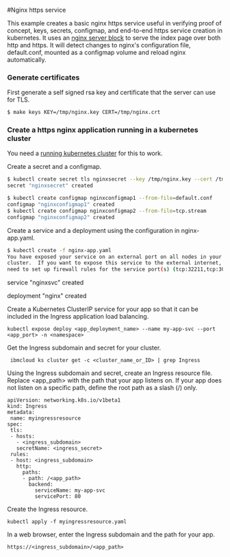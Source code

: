  #Nginx https service

This example creates a basic nginx https service useful in verifying proof of concept, keys, secrets, configmap, and end-to-end https service creation in kubernetes.
It uses an [nginx server block](http://wiki.nginx.org/ServerBlockExample) to serve the index page over both http and https. It will detect changes to nginx's configuration file, default.conf, mounted as a configmap volume and reload nginx automatically.

### Generate certificates

First generate a self signed rsa key and certificate that the server can use for TLS.

```sh
$ make keys KEY=/tmp/nginx.key CERT=/tmp/nginx.crt
```

### Create a https nginx application running in a kubernetes cluster

You need a [running kubernetes cluster](https://kubernetes.io/docs/setup/pick-right-solution/) for this to work.

Create a secret and a configmap.

```sh
$ kubectl create secret tls nginxsecret --key /tmp/nginx.key --cert /tmp/nginx.crt
secret "nginxsecret" created

$ kubectl create configmap nginxconfigmap1 --from-file=default.conf
configmap "nginxconfigmap1" created
$ kubectl create configmap nginxconfigmap2 --from-file=tcp.stream
configmap "nginxconfigmap2" created
```
Create a service and a deployment using the configuration in nginx-app.yaml.

```sh
$ kubectl create -f nginx-app.yaml
You have exposed your service on an external port on all nodes in your
cluster.  If you want to expose this service to the external internet, you may
need to set up firewall rules for the service port(s) (tcp:32211,tcp:30028) to serve traffic.
```
service "nginxsvc" created

deployment "nginx" created

Create a Kubernetes ClusterIP service for your app so that it can be included in the Ingress application load balancing.
```
kubectl expose deploy <app_deployment_name> --name my-app-svc --port <app_port> -n <namespace>
```

Get the Ingress subdomain and secret for your cluster.
```
 ibmcloud ks cluster get -c <cluster_name_or_ID> | grep Ingress
```

Using the Ingress subdomain and secret, create an Ingress resource file. Replace <app_path> with the path that your app listens on. If your app does not listen on a specific path, define the root path as a slash (/) only.
```
apiVersion: networking.k8s.io/v1beta1
kind: Ingress
metadata:
 name: myingressresource
spec:
 tls:
 - hosts:
   - <ingress_subdomain>
   secretName: <ingress_secret>
 rules:
 - host: <ingress_subdomain>
   http:
     paths:
     - path: /<app_path>
       backend:
         serviceName: my-app-svc
         servicePort: 80
```

Create the Ingress resource.
```
kubectl apply -f myingressresource.yaml
```
In a web browser, enter the Ingress subdomain and the path for your app.
```
https://<ingress_subdomain>/<app_path>
```
